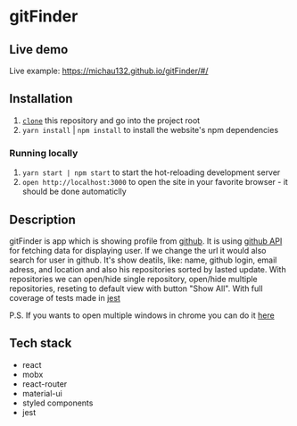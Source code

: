 # gitFinder


## Live demo
Live example: https://michau132.github.io/gitFinder/#/


## Installation

1. [`clone`](https://github.com/michau132/gitFinder.git) this repository and go into the project root
1. `yarn install` | `npm install` to install the website's npm dependencies

### Running locally

1. `yarn start | npm start` to start the hot-reloading development server 
1. `open http://localhost:3000` to open the site in your favorite browser - it should be done automaticlly

## Description
gitFinder is app which is showing profile from [github](https://github.com/). It is using [github API](https://developer.github.com/v3/) for fetching data for displaying user. If we change the url it would also search for user in github. It's show deatils, like: name, github login, email adress, and location and also  his repositories sorted by lasted update. With repositories we can open/hide single repository, open/hide multiple repositories, reseting to default view with button "Show All". With full coverage of tests made in [jest](https://jestjs.io/)

P.S. If you wants to open multiple windows in chrome you can do it  [here](chrome://settings/content/popups)


## Tech stack
+ react
+ mobx 
+ react-router
+ material-ui
+ styled components
+ jest

